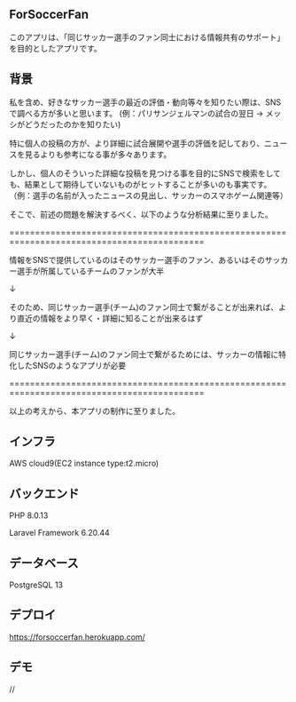 ## ForSoccerFan
このアプリは、「同じサッカー選手のファン同士における情報共有のサポート」を目的としたアプリです。

## 背景
私を含め、好きなサッカー選手の最近の評価・動向等々を知りたい際は、SNSで調べる方が多いと思います。
(例：パリサンジェルマンの試合の翌日 → メッシがどうだったのかを知りたい)

特に個人の投稿の方が、より詳細に試合展開や選手の評価を記しており、ニュースを見るよりも参考になる事が多々あります。

しかし、個人のそういった詳細な投稿を見つける事を目的にSNSで検索をしても、結果として期待していないものがヒットすることが多いのも事実です。（例：選手の名前が入ったニュースの見出し、サッカーのスマホゲーム関連等）

そこで、前述の問題を解決するべく、以下のような分析結果に至りました。

============================================================================================

情報をSNSで提供しているのはそのサッカー選手のファン、あるいはそのサッカー選手が所属しているチームのファンが大半

↓

そのため、同じサッカー選手(チーム)のファン同士で繋がることが出来れば、より直近の情報をより早く・詳細に知ることが出来るはず

↓

同じサッカー選手(チーム)のファン同士で繋がるためには、サッカーの情報に特化したSNSのようなアプリが必要

============================================================================================

以上の考えから、本アプリの制作に至りました。

## インフラ
AWS cloud9(EC2 instance type:t2.micro)

## バックエンド
PHP 8.0.13

Laravel Framework 6.20.44

## データベース
PostgreSQL 13

## デプロイ
https://forsoccerfan.herokuapp.com/

## デモ
//
